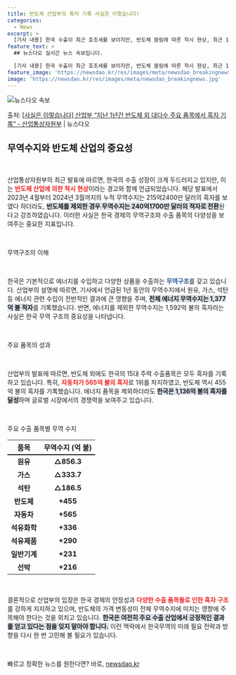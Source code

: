 ```yaml
---
title: 반도체 산업부의 흑자 기록 사실은 이렇습니다!
categories:
  - News
excerpt: >
  [기사 내용] 한국 수출이 최근 호조세를 보이지만, 반도체 쏠림에 따른 착시 현상, 최근 1년간(2023년 …
feature_text: >
  ## 뉴스다오 실시간 뉴스 속보입니다.

  [기사 내용] 한국 수출이 최근 호조세를 보이지만, 반도체 쏠림에 따른 착시 현상, 최근 1년간(2023년 …
feature_image: 'https://newsdao.kr/res/images/meta/newsdao_breakingnews.jpg'
image: 'https://newsdao.kr/res/images/meta/newsdao_breakingnews.jpg'
---
```


![뉴스다오 속보](https://newsdao.kr/res/images/meta/newsdao_breakingnews.jpg)

<p>출처: <a href="https://newsdao.kr/3686" rel="dofollow">[사실은 이렇습니다] 산업부 “지난 1년간 반도체 외 대다수 주요 품목에서 흑자 기록” - 산업통상자원부</a> | 뉴스다오</p>

<h2 data-ke-size="size26">무역수지와 반도체 산업의 중요성</h2>

<p data-ke-size="size16">&nbsp;</p>

산업통상자원부의 최근 발표에 따르면, 한국의 수출 성장이 크게 두드러지고 있지만, 이는 <b><span style="color: #ee2323;">반도체 산업에 의한 착시 현상</span></b>이라는 경고와 함께 언급되었습니다. 해당 발표에서 2023년 4월부터 2024년 3월까지의 누적 무역수지는 215억2400만 달러의 흑자를 보였다 하더라도, <b><span style="background-color: #21538527;">반도체를 제외한 경우 무역수지는 240억1700만 달러의 적자로 전환</span></b>된다고 강조하였습니다. 이러한 사실은 한국 경제의 무역구조와 수출 품목의 다양성을 보여주는 중요한 지표입니다.

<p data-ke-size="size16">&nbsp;</p>

무역구조의 이해

<p data-ke-size="size16">&nbsp;</p>

한국은 기본적으로 에너지를 수입하고 다양한 상품을 수출하는 <b><span style="color: #1a5490;">무역구조</span></b>를 갖고 있습니다. 산업부의 설명에 따르면, 기사에서 언급된 1년 동안의 무역수지에서 원유, 가스, 석탄 등 에너지 관련 수입이 전반적인 결과에 큰 영향을 주며, <b><span style="background-color: #21538527;">전체 에너지 무역수지는 1,377억 불 적자</span></b>를 기록했습니다. 반면, 에너지를 제외한 무역수지는 1,592억 불의 흑자라는 사실은 한국 무역 구조의 중요성을 나타냅니다.

<p data-ke-size="size16">&nbsp;</p>

주요 품목의 성과

<p data-ke-size="size16">&nbsp;</p>

산업부의 발표에 따르면, 반도체 외에도 한국의 15대 주력 수출품목은 모두 흑자를 기록하고 있습니다. 특히, <b><span style="color: #ee2323;">자동차가 565억 불의 흑자</span></b>로 1위를 차지하였고, 반도체 역시 455억 불의 흑자를 기록했습니다. 에너지 품목을 제외하더라도 <b><span style="background-color: #21538527;">한국은 1,136억 불의 흑자를 달성</span></b>하며 글로벌 시장에서의 경쟁력을 보여주고 있습니다.

<p data-ke-size="size16">&nbsp;</p>

주요 수출 품목별 무역 수지

<table style="width: 100%; border-collapse: collapse;">
  <tr>
    <th style="text-align: center; border-bottom: 2px solid #000;">품목</th>
    <th style="text-align: center; border-bottom: 2px solid #000;">무역수지 (억 불)</th>
  </tr>
  <tr>
    <td style="text-align: center; height: 17px;"><b>원유</b></td>
    <td style="text-align: center; height: 17px;"><b>△856.3</b></td>
  </tr>
  <tr>
    <td style="text-align: center; height: 17px;"><b>가스</b></td>
    <td style="text-align: center; height: 17px;"><b>△333.7</b></td>
  </tr>
  <tr>
    <td style="text-align: center; height: 17px;"><b>석탄</b></td>
    <td style="text-align: center; height: 17px;"><b>△186.5</b></td>
  </tr>
  <tr>
    <td style="text-align: center; height: 17px;"><b>반도체</b></td>
    <td style="text-align: center; height: 17px;"><b>+455</b></td>
  </tr>
  <tr>
    <td style="text-align: center; height: 17px;"><b>자동차</b></td>
    <td style="text-align: center; height: 17px;"><b>+565</b></td>
  </tr>
  <tr>
    <td style="text-align: center; height: 17px;"><b>석유화학</b></td>
    <td style="text-align: center; height: 17px;"><b>+336</b></td>
  </tr>
  <tr>
    <td style="text-align: center; height: 17px;"><b>석유제품</b></td>
    <td style="text-align: center; height: 17px;"><b>+290</b></td>
  </tr>
  <tr>
    <td style="text-align: center; height: 17px;"><b>일반기계</b></td>
    <td style="text-align: center; height: 17px;"><b>+231</b></td>
  </tr>
  <tr>
    <td style="text-align: center; height: 17px;"><b>선박</b></td>
    <td style="text-align: center; height: 17px;"><b>+216</b></td>
  </tr>
</table>

<p data-ke-size="size16">&nbsp;</p>

결론적으로 산업부의 입장은 한국 경제의 안정성과 <b><span style="color: #ee2323;">다양한 수출 품목들로 인한 흑자 구조</span></b>를 강하게 지지하고 있으며, 반도체의 가격 변동성이 전체 무역수지에 미치는 영향에 주목해야 한다는 것을 외치고 있습니다. <b><span style="background-color: #21538527;">한국은 여전히 주요 수출 산업에서 긍정적인 결과를 얻고 있다는 점을 잊지 말아야 합니다.</span></b> 이런 맥락에서 한국무역의 미래 필요 전략과 방향을 다시 한 번 고민해 볼 필요가 있습니다.

<p data-ke-size="size16">&nbsp;</p> 

빠르고 정확한 뉴스를 원한다면? 바로, <a href="https://newsdao.kr" rel="dofollow">newsdao.kr</a>


